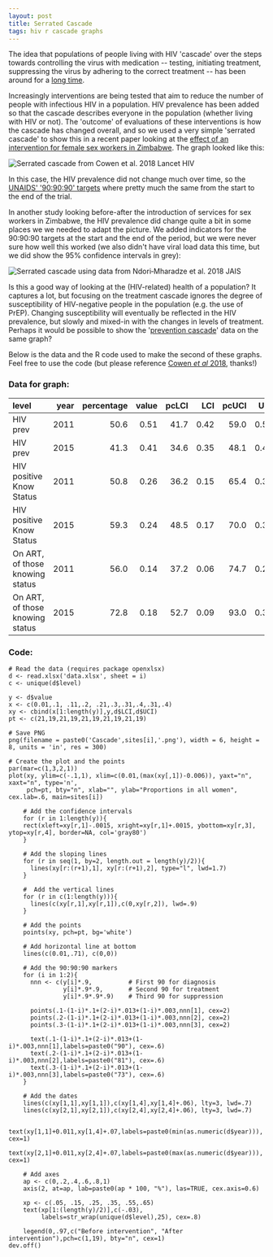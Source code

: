 ```yaml
---
layout: post
title: Serrated Cascade
tags: hiv r cascade graphs 
---
```


The idea that populations of people living with HIV 'cascade' over the steps towards controlling the virus with medication -- testing, initiating treatment, suppressing the virus by adhering to the correct treatment -- has been around for a [long time](https://www.avert.org/professionals/hiv-programming/treatment/cascade). 

Increasingly interventions are being tested that aim to reduce the number of people with infectious HIV in a population. HIV prevalence has been added so that the cascade describes everyone in the population (whether living with HIV or not). The 'outcome' of evaluations of these interventions is how the cascade has changed overall, and so we used a very simple 'serrated cascade' to show this in a recent paper looking at the [effect of an intervention for female sex workers in Zimbabwe](https://www.sciencedirect.com/science/article/pii/S2352301818301115). The graph looked like this:

![Serrated cascade from Cowen *et al.* 2018 Lancet HIV]({{site.url}}{{site.baseurl}}/images/serratedLancet.png)

In this case, the HIV prevalence did not change much over time, so the [UNAIDS' '90:90:90' targets](http://www.unaids.org/en/resources/documents/2017/90-90-90) where pretty much the same from the start to the end of the trial. 

In another study looking before-after the introduction of services for sex workers in Zimbabwe, the HIV prevalence did change quite a bit in some places we we needed to adapt the picture. We added indicators for the 90:90:90 targets at the start and the end of the period, but we were never sure how well this worked (we also didn't have viral load data this time, but we did show the 95% confidence intervals in grey):

![Serrated cascade using data from Ndori‐Mharadze *et al.* 2018 JAIS]({{site.url}}{{site.baseurl}}/images/CascadeSingeSite.png)

Is this a good way of looking at the (HIV-related) health of a population? It captures a lot, but focusing on the treatment cascade ignores the degree of susceptibility of HIV-negative people in the population (e.g. the use of PrEP). Changing susceptibility will eventually be reflected in the HIV prevalence, but slowly and mixed-in with the changes in levels of treatment. Perhaps it would be possible to show the '[prevention cascade](https://www.sciencedirect.com/science/article/pii/S2352301816300637?via%3Dihub)' data on the same graph? 

Below is the data and the R code used to make the second of these graphs. Feel free to use the code (but please reference [Cowen *et al* 2018](https://www.sciencedirect.com/science/article/pii/S2352301818301115), thanks!)

### Data for graph:

|level                           | year| percentage| value| pcLCI|  LCI| pcUCI|  UCI|
|:-------------------------------|----:|----------:|-----:|-----:|----:|-----:|----:|
|HIV prev                        | 2011|       50.6|  0.51|  41.7| 0.42|  59.0| 0.59|
|HIV prev                        | 2015|       41.3|  0.41|  34.6| 0.35|  48.1| 0.48|
|HIV positive Know Status        | 2011|       50.8|  0.26|  36.2| 0.15|  65.4| 0.39|
|HIV positive Know Status        | 2015|       59.3|  0.24|  48.5| 0.17|  70.0| 0.34|
|On ART, of those knowing status | 2011|       56.0|  0.14|  37.2| 0.06|  74.7| 0.29|
|On ART, of those knowing status | 2015|       72.8|  0.18|  52.7| 0.09|  93.0| 0.31|

### Code:

```
# Read the data (requires package openxlsx)
d <- read.xlsx('data.xlsx', sheet = i)
c <- unique(d$level)
  
y <- d$value
x <- c(0.01,.1, .11,.2, .21,.3,.31,.4,.31,.4)
xy <- cbind(x[1:length(y)],y,d$LCI,d$UCI)
pt <- c(21,19,21,19,21,19,21,19,21,19)

# Save PNG
png(filename = paste0('Cascade',sites[i],'.png'), width = 6, height = 8, units = 'in', res = 300)

# Create the plot and the points 
par(mar=c(1,3,2,1))
plot(xy, ylim=c(-.1,1), xlim=c(0.01,(max(xy[,1])-0.006)), yaxt="n", xaxt="n", type='n',
     pch=pt, bty="n", xlab="", ylab="Proportions in all women", cex.lab=.6, main=sites[i])
    
    # Add the confidence intervals
    for (r in 1:length(y)){
    rect(xleft=xy[r,1]-.0015, xright=xy[r,1]+.0015, ybottom=xy[r,3], ytop=xy[r,4], border=NA, col='gray80')
    }

    # Add the sloping lines 
    for (r in seq(1, by=2, length.out = length(y)/2)){
      lines(xy[r:(r+1),1], xy[r:(r+1),2], type="l", lwd=1.7)
    }
    
    #  Add the vertical lines
    for (r in c(1:length(y))){
      lines(c(xy[r,1],xy[r,1]),c(0,xy[r,2]), lwd=.9)
    }
    
    # Add the points
    points(xy, pch=pt, bg='white')
    
    # Add horizontal line at bottom
    lines(c(0.01,.71), c(0,0))
    
    # Add the 90:90:90 markers
    for (i in 1:2){
      nnn <- c(y[i]*.9,          # First 90 for diagnosis 
               y[i]*.9*.9,       # Second 90 for treatment  
               y[i]*.9*.9*.9)    # Third 90 for suppression 
             
      points(.1-(1-i)*.1+(2-i)*.013+(1-i)*.003,nnn[1], cex=2)
      points(.2-(1-i)*.1+(2-i)*.013+(1-i)*.003,nnn[2], cex=2)
      points(.3-(1-i)*.1+(2-i)*.013+(1-i)*.003,nnn[3], cex=2)
      
      text(.1-(1-i)*.1+(2-i)*.013+(1-i)*.003,nnn[1],labels=paste0("90"), cex=.6)
      text(.2-(1-i)*.1+(2-i)*.013+(1-i)*.003,nnn[2],labels=paste0("81"), cex=.6)
      text(.3-(1-i)*.1+(2-i)*.013+(1-i)*.003,nnn[3],labels=paste0("73"), cex=.6)
    }
    
    # Add the dates 
    lines(c(xy[1,1],xy[1,1]),c(xy[1,4],xy[1,4]+.06), lty=3, lwd=.7)
    lines(c(xy[2,1],xy[2,1]),c(xy[2,4],xy[2,4]+.06), lty=3, lwd=.7)
    
    text(xy[1,1]+0.011,xy[1,4]+.07,labels=paste0(min(as.numeric(d$year))), cex=1)
    text(xy[2,1]+0.011,xy[2,4]+.07,labels=paste0(max(as.numeric(d$year))), cex=1)

    # Add axes     
    ap <- c(0,.2,.4,.6,.8,1)
    axis(2, at=ap, lab=paste0(ap * 100, "%"), las=TRUE, cex.axis=0.6)

    xp <- c(.05, .15, .25, .35, .55,.65)    
    text(xp[1:(length(y)/2)],c(-.03), 
         labels=str_wrap(unique(d$level),25), cex=.8)
    
    legend(0,.97,c("Before intervention", "After intervention"),pch=c(1,19), bty="n", cex=1)
dev.off()
```
